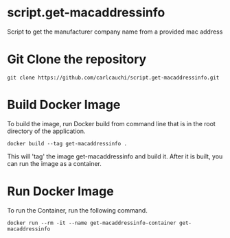 # script.get-macaddressinfo
Script to get the manufacturer company name from a provided mac address

# Git Clone the repository

`git clone https://github.com/carlcauchi/script.get-macaddressinfo.git`

# Build Docker Image

To build the image, run Docker build from command line that is in the root directory of the application.

`docker build --tag get-macaddressinfo .`

This will 'tag' the image get-macaddressinfo and build it.
After it is built, you can run the image as a container.

# Run Docker Image

To run the Container, run the following command.

`docker run --rm -it --name get-macaddressinfo-container get-macaddressinfo`
